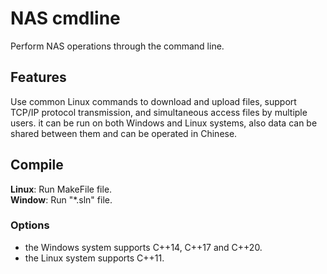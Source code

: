 # NAS cmdline
Perform NAS operations through the command line.

## Features
Use common Linux commands to download and upload files, support TCP/IP protocol transmission, and simultaneous access files by multiple users. it can be run on both Windows and Linux systems, also data can be shared between them and can be operated in Chinese.

## Compile
**Linux**: Run MakeFile file.  
**Window**: Run "*.sln" file.

### Options
* the Windows system supports C++14, C++17 and C++20.  
* the Linux system supports C++11.
